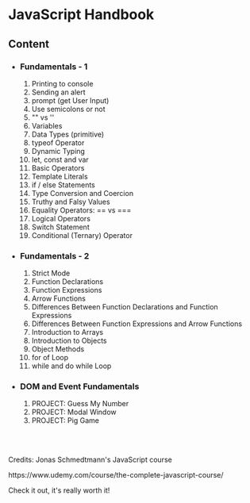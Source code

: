 <h1>JavaScript Handbook</h1>
<h2>Content</h2>
<ul>
    <li>
        <h3>Fundamentals - 1</h3>
        <ol>
            <li>Printing to console</li>
            <li>Sending an alert</li>
            <li>prompt (get User Input)</li>
            <li>Use semicolons or not</li>
            <li>"" vs ''</li>
            <li>Variables</li>
            <li>Data Types (primitive)</li>
            <li>typeof Operator</li>
            <li>Dynamic Typing</li>
            <li>let, const and var</li>
            <li>Basic Operators</li>
            <li>Template Literals</li>
            <li>if / else Statements</li>
            <li>Type Conversion and Coercion</li>
            <li>Truthy and Falsy Values</li>
            <li>Equality Operators: == vs ===</li>
            <li>Logical Operators</li>
            <li>Switch Statement</li>
            <li>Conditional (Ternary) Operator</li>
        </ol>
    </li>
    <li>
        <h3>Fundamentals - 2</h3>
        <ol>
            <li>Strict Mode</li>
            <li>Function Declarations</li>
            <li>Function Expressions</li>
            <li>Arrow Functions</li>
            <li>Differences Between Function Declarations and Function Expressions</li>
            <li>Differences Between Function Expressions and Arrow Functions</li>
            <li>Introduction to Arrays</li>
            <li>Introduction to Objects</li>
            <li>Object Methods</li>
            <li>for of Loop</li>
            <li>while and do while Loop</li>
        </ol>
    </li>
    <li>
        <h3>DOM and Event Fundamentals</h3>
        <ol>
            <li>PROJECT: Guess My Number</li>
            <li>PROJECT: Modal Window</li>
            <li>PROJECT: Pig Game</li>
        </ol>
    </li>
</ul>
<br>
<br>
<p>Credits: Jonas Schmedtmann's JavaScript course</p>
<a>https://www.udemy.com/course/the-complete-javascript-course/</a>
<p>Check it out, it's really worth it!</p>